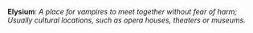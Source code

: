**Elysium**: _A place for vampires to meet together without fear of harm; Usually cultural locations, such as opera houses, theaters or museums._